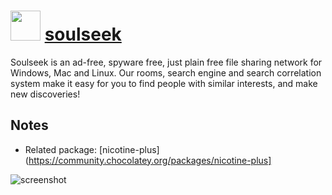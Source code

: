 # <img src="https://cdn.jsdelivr.net/gh/majkinetor/chocolatey/soulseek/icon.jpg" width="48" height="48"/> [soulseek](https://chocolatey.org/packages/soulseek)

Soulseek is an ad-free, spyware free, just plain free file sharing network for Windows, Mac and Linux. Our rooms, search engine and search correlation system make it easy for you to find people with similar interests, and make new discoveries!

## Notes

- Related package: [nicotine-plus](https://community.chocolatey.org/packages/nicotine-plus]


![screenshot](https://cdn.rawgit.com/majkinetor/chocolatey/master/soulseek/screenshot.png)
